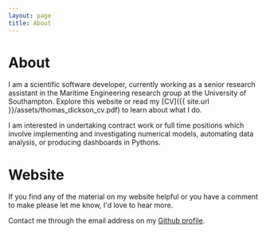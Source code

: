 ```yaml
---
layout: page
title: About
---
```


# About

I am a scientific software developer, currently working as a senior research assistant in the Maritime Engineering research group at the University of Southampton. Explore this website or read my [CV]({{ site.url }}/assets/thomas_dickson_cv.pdf) to learn about what I do.

I am interested in undertaking contract work or full time positions which involve implementing and investigating numerical models, automating data analysis, or producing dashboards in Pythons. 

# Website

If you find any of the material on my website helpful or you have a comment to make please let me know, I'd love to hear more.

Contact me through the email address on my [Github profile](https://github.com/TAJD).